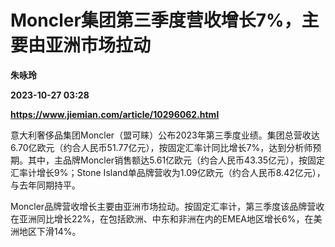 # Moncler集团第三季度营收增长7%，主要由亚洲市场拉动
**朱咏玲**

**2023-10-27 03:28**

**https://www.jiemian.com/article/10296062.html**

意大利奢侈品集团Moncler（盟可睐）公布2023年第三季度业绩。集团总营收达6.70亿欧元（约合人民币51.77亿元），按固定汇率计同比增长7%，达到分析师预期。其中，主品牌Moncler销售额达5.61亿欧元（约合人民币43.35亿元），按固定汇率计增长9%；Stone Island单品牌营收为1.09亿欧元（约合人民币8.42亿元），与去年同期持平。

Moncler品牌营收增长主要由亚洲市场拉动。按固定汇率计，第三季度该品牌营收在亚洲同比增长22%，在包括欧洲、中东和非洲在内的EMEA地区增长6%，在美洲地区下滑14%。
